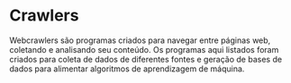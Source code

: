 # Crawlers

Webcrawlers são programas criados para navegar entre páginas web, coletando e analisando seu conteúdo.
Os programas aqui listados foram criados para coleta de dados de diferentes fontes e geração de bases de dados para alimentar algoritmos de aprendizagem de máquina.
